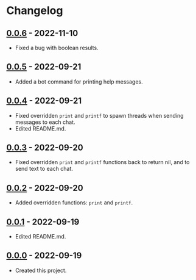 # Changelog

## [0.0.6] - 2022-11-10
- Fixed a bug with boolean results.

## [0.0.5] - 2022-09-21
- Added a bot command for printing help messages.

## [0.0.4] - 2022-09-21
- Fixed overridden `print` and `printf` to spawn threads when sending messages to each chat.
- Edited README.md.

## [0.0.3] - 2022-09-20
- Fixed overridden `print` and `printf` functions back to return nil, and to send text to each chat.

## [0.0.2] - 2022-09-20
- Added overridden functions: `print` and `printf`.

## [0.0.1] - 2022-09-19
- Edited README.md.

## [0.0.0] - 2022-09-19
- Created this project.

[0.0.6]: https://github.com/meinside/telegram-janet-repl-bot/compare/v0.0.5...v0.0.6
[0.0.5]: https://github.com/meinside/telegram-janet-repl-bot/compare/v0.0.4...v0.0.5
[0.0.4]: https://github.com/meinside/telegram-janet-repl-bot/compare/v0.0.3...v0.0.4
[0.0.3]: https://github.com/meinside/telegram-janet-repl-bot/compare/v0.0.2...v0.0.3
[0.0.2]: https://github.com/meinside/telegram-janet-repl-bot/compare/v0.0.1...v0.0.2
[0.0.1]: https://github.com/meinside/telegram-janet-repl-bot/compare/v0.0.0...v0.0.1
[0.0.0]: https://github.com/meinside/telegram-janet-repl-bot/releases/tag/v0.0.0
